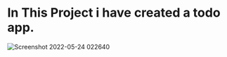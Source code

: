 # In This Project i have created a todo app.

![Screenshot 2022-05-24 022640](https://user-images.githubusercontent.com/77235457/169904981-bf2ff0ea-7de0-484a-872f-5d6aee080fc4.png)
